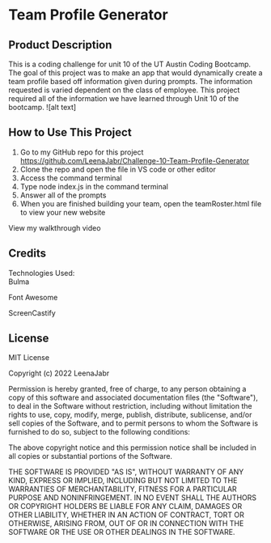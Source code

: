 # Team Profile Generator

## Product Description
This is a coding challenge for unit 10 of the UT Austin Coding Bootcamp. The goal of this project was to make an app that would dynamically create a team profile based off information given during prompts. The information requested is varied dependent on the class of employee. This project required all of the information we have learned through Unit 10 of the bootcamp.
![alt text]

## How to Use This Project
1) Go to my GitHub repo for this project https://github.com/LeenaJabr/Challenge-10-Team-Profile-Generator
2) Clone the repo and open the file in VS code or other editor
3) Access the command terminal
4) Type node index.js in the command terminal
5) Answer all of the prompts 
6) When you are finished building your team, open the teamRoster.html file to view your new website

View my walkthrough video 

## Credits
Technologies Used:
<br>
Bulma

Font Awesome

ScreenCastify




## License
MIT License

Copyright (c) 2022 LeenaJabr

Permission is hereby granted, free of charge, to any person obtaining a copy
of this software and associated documentation files (the "Software"), to deal
in the Software without restriction, including without limitation the rights
to use, copy, modify, merge, publish, distribute, sublicense, and/or sell
copies of the Software, and to permit persons to whom the Software is
furnished to do so, subject to the following conditions:

The above copyright notice and this permission notice shall be included in all
copies or substantial portions of the Software.

THE SOFTWARE IS PROVIDED "AS IS", WITHOUT WARRANTY OF ANY KIND, EXPRESS OR
IMPLIED, INCLUDING BUT NOT LIMITED TO THE WARRANTIES OF MERCHANTABILITY,
FITNESS FOR A PARTICULAR PURPOSE AND NONINFRINGEMENT. IN NO EVENT SHALL THE
AUTHORS OR COPYRIGHT HOLDERS BE LIABLE FOR ANY CLAIM, DAMAGES OR OTHER
LIABILITY, WHETHER IN AN ACTION OF CONTRACT, TORT OR OTHERWISE, ARISING FROM,
OUT OF OR IN CONNECTION WITH THE SOFTWARE OR THE USE OR OTHER DEALINGS IN THE
SOFTWARE.

